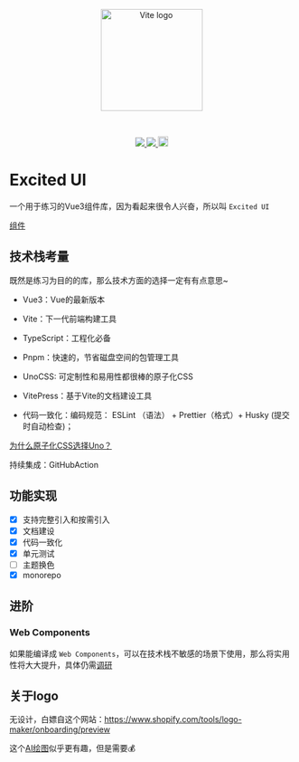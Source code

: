 <p align="center">
  <a href="https://grapevinelin.github.io/excited-ui/" target="_blank" rel="noopener noreferrer">
    <img width="180" src="https://grapevinelin.github.io/excited-ui/images/logo.png" alt="Vite logo">
  </a>
</p>
<br/>

<p align="center">
  <!-- <a href="https://github.com/GrapevineLin/excited-ui">
    <img src="https://img.shields.io/badge/Excited-%E5%AD%A6%E4%B9%A0%E4%B8%80%E4%B8%AA-blue"/>
  </a> -->
  <a href="https://github.com/GrapevineLin/excited-ui">
    <img src="https://github.com/GrapevineLin/excited-ui/actions/workflows/ci.yaml/badge.svg"/>
  </a>
  <a href="https://codecov.io/gh/GrapevineLin/excited-ui" > 
    <img src="https://codecov.io/gh/GrapevineLin/excited-ui/branch/main/graph/badge.svg?token=CMRZP7WCFA"/> 
  </a>
  <a href="https://badge.fury.io/js/excited-ui"><img src="https://badge.fury.io/js/excited-ui.svg" alt="npm version" height="18"></a>
</p>

# Excited UI

一个用于练习的Vue3组件库，因为看起来很令人兴奋，所以叫 `Excited UI`

[组件](/guide/components/button)

## 技术栈考量

既然是练习为目的的库，那么技术方面的选择一定有有点意思~

- Vue3：Vue的最新版本
- Vite：下一代前端构建工具
- TypeScript：工程化必备
- Pnpm：快速的，节省磁盘空间的包管理工具
- UnoCSS: 可定制性和易用性都很棒的原子化CSS
- VitePress：基于Vite的文档建设工具

- 代码一致化：编码规范： ESLint （语法） + Prettier（格式）+ Husky (提交时自动检查)；

[为什么原子化CSS选择Uno？](https://antfu.me/posts/reimagine-atomic-css-zh)

持续集成：GitHubAction

## 功能实现

- [x] 支持完整引入和按需引入
- [x] 文档建设
- [x] 代码一致化
- [x] 单元测试
- [ ] 主题换色
- [x] monorepo

## 进阶

### Web Components

如果能编译成 `Web Components`，可以在技术栈不敏感的场景下使用，那么将实用性将大大提升，具体仍需[调研](https://cn.vuejs.org/guide/extras/web-components.html#building-custom-elements-with-vue)

## 关于logo

无设计，白嫖自这个网站：https://www.shopify.com/tools/logo-maker/onboarding/preview

这个[AI绘图](https://openai.com/dall-e-2/)似乎更有趣，但是需要💰
